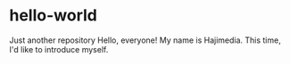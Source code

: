 # hello-world
Just another repository
Hello, everyone! My name is Hajimedia.
This time, I'd like to introduce myself.

